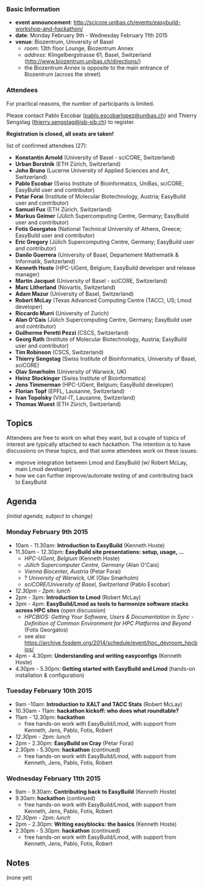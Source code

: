 ### Basic Information

* **event announcement**: http://scicore.unibas.ch/events/easybuild-workshop-and-hackathon/
* **date**: Monday February 9th - Wednesday February 11th 2015
* **venue**: Biozentrum, University of Basel
  * _room_: 13th floor Lounge, Biozentrum Annex
  * _address_: Klingelbergstrasse 61, Basel, Switzerland (<a>http://www.biozentrum.unibas.ch/directions/</a>)
  * the Biozentrum Annex is opposite to the main entrance of Biozentrum (across the street)

### Attendees

For practical reasons, the number of participants is limited.

Please contact Pablo Escobar (pablo.escobarlopez@unibas.ch) and Thierry Sengstag (thierry.sengstag@isb-sib.ch) to register.

**Registration is closed, all seats are taken!**

list of confirmed attendees (27):

* **Konstantin Arnold** (University of Basel - sciCORE, Switzerland)
* **Urban Borstnik** (ETH Zürich, Switzerland)
* **Joho Bruno** (Lucerne University of Applied Sciences and Art, Switzerland)
* **Pablo Escobar** (Swiss Institute of Bioinformatics, UniBas, sciCORE; EasyBuild user and contributor)
* **Petar Forai** (Institute of Molecular Biotechnology, Austria; EasyBuild user and contributor)
* **Samuel Fux** (ETH Zürich, Switzerland)
* **Markus Geimer** (Jülich Supercomputing Centre, Germany; EasyBuild user and contributor)
* **Fotis Georgatos** (National Technical University of Athens, Greece; EasyBuild user and contributor)
* **Eric Gregory** (Jülich Supercomputing Centre, Germany; EasyBuild user and contributor)
* **Danilo Guerrera** (University of Basel, Departement Mathematik & Informatik, Switzerland)
* **Kenneth Hoste** (HPC-UGent, Belgium; EasyBuild developer and release manager)
* **Martin Jacquot** (University of Basel - sciCORE, Switzerland)
* **Marc Litherland** (Novartis, Switzerland)
* **Adam Mazur** (University of Basel, Switzerland)
* **Robert McLay** (Texas Advanced Computing Centre (TACC), US; Lmod developer)
* **Riccardo Murri** (University of Zurich)
* **Alan O'Cais** (Jülich Supercomputing Centre, Germany; EasyBuild user and contributor)
* **Guilherme Peretti Pezzi** (CSCS, Switzerland)
* **Georg Rath** (Institute of Molecular Biotechnology, Austria; EasyBuild user and contributor)
* **Tim Robinson** (CSCS, Switzerland)
* **Thierry Sengstag** (Swiss Institute of Bioinformatics, University of Basel, sciCORE)
* **Olav Smørholm** (University of Warwick, UK)
* **Heinz Stockinger** (Swiss Institute of Bioinformatics)
* **Jens Timmerman** (HPC-UGent, Belgium; EasyBuild developer)
* **Florian Topf** (EPFL, Lausanne, Switzerland)
* **Ivan Topolsky** (Vital-IT, Lausanne, Switzerland)
* **Thomas Wuest** (ETH Zürich, Switzerland)

## Topics

Attendees are free to work on what they want, but a couple of topics of interest are typically attached to each hackathon. The intention is to have discussions on these topics, and that some attendees work on these issues:

* improve integration between Lmod and EasyBuild (w/ Robert McLay, main Lmod developer)
* how we can further improve/automate testing of and contributing back to EasyBuild

## Agenda

_(initial agenda, subject to change)_

### Monday February 9th 2015

* 10am - 11.30am: **Introduction to EasyBuild** (Kenneth Hoste)
* 11.30am - 12.30pm: **EasyBuild site presentations: setup, usage, ...**
  * _HPC-UGent, Belgium_ (Kenneth Hoste)
  * _Jülich Supercomputer Centre, Germany_ (Alan O'Cais)
  * _Vienna Biocenter, Austria_ (Petar Forai)
  * ? _University of Warwick, UK_ (Olav Smørholm)
  * _sciCORE/University of Basel, Switzerland_ (Pablo Escobar)
* _12.30pm - 2pm: lunch_
* 2pm - 3pm: **Introduction to Lmod** (Robert McLay)
* 3pm - 4pm: **EasyBuild/Lmod as tools to harmonize software stacks across HPC sites** (open discussion)
  * _HPCBIOS: Getting Your Software, Users & Documentation in Sync - Definition of Common Environment for HPC Platforms and Beyond_ (Fotis Georgatos)
  * see also https://archive.fosdem.org/2014/schedule/event/hpc_devroom_hpcbios/
* 4pm - 4.30pm: **Understanding and writing easyconfigs** (Kenneth Hoste)
* 4.30pm - 5.30pm: **Getting started with EasyBuild and Lmod** (hands-on installation & configuration)

### Tuesday February 10th 2015

* 9am -10am: **Introduction to XALT and TACC Stats** (Robert McLay)
* 10.30am - 11am: **hackathon kickoff: who does what roundtable?**
* 11am - 12.30pm: **hackathon**
  * free hands-on work with EasyBuild/Lmod, with support from Kenneth, Jens, Pablo, Fotis, Robert
* _12.30pm - 2pm: lunch_
* 2pm - 2.30pm: **EasyBuild on Cray** (Petar Forai)
* 2.30pm - 5.30pm: **hackathon** (continued)
  * free hands-on work with EasyBuild/Lmod, with support from Kenneth, Jens, Pablo, Fotis, Robert


### Wednesday February 11th 2015

* 9am - 9.30am: **Contributing back to EasyBuild** (Kenneth Hoste)
* 9.30am: **hackathon** (continued)
  * free hands-on work with EasyBuild/Lmod, with support from Kenneth, Jens, Pablo, Fotis, Robert
* _12.30pm - 2pm: lunch_
* 2pm - 2.30pm: **Writing easyblocks: the basics** (Kenneth Hoste)
* 2.30pm - 5.30pm: **hackathon** (continued)
  * free hands-on work with EasyBuild/Lmod, with support from Kenneth, Jens, Pablo, Fotis, Robert

## Notes

(none yet)